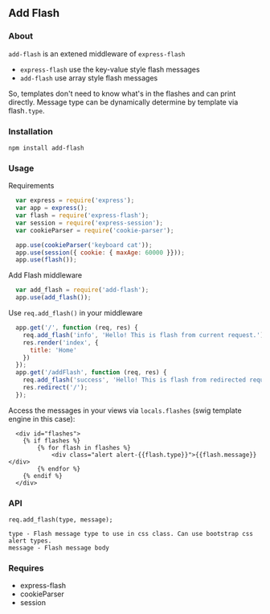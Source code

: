 ## Add Flash

### About
 `add-flash` is an extened middleware of `express-flash`

- `express-flash` use the key-value style flash messages 
- `add-flash` use array style flash messages

So, templates don't need to know what's in the flashes and can print directly.
Message type can be dynamically determine by template via flash`.type`.


### Installation

 `npm install add-flash`


### Usage

Requirements
 
``` javascript
  var express = require('express');
  var app = express();
  var flash = require('express-flash');
  var session = require('express-session'); 
  var cookieParser = require('cookie-parser');

  app.use(cookieParser('keyboard cat'));
  app.use(session({ cookie: { maxAge: 60000 }}));
  app.use(flash());

```

Add Flash middleware


``` javascript
  var add_flash = require('add-flash'); 
  app.use(add_flash());
```

Use `req.add_flash()` in your middleware

``` javascript
  app.get('/', function (req, res) {
    req.add_flash('info', 'Hello! This is flash from current request.');
    res.render('index', {
      title: 'Home'
    })
  });
  app.get('/addFlash', function (req, res) {
    req.add_flash('success', 'Hello! This is flash from redirected request.');
    res.redirect('/');
  });
```

Access the messages in your views via `locals.flashes` (swig template engine in this case):

``` 
  <div id="flashes">
    {% if flashes %}
        {% for flash in flashes %}
            <div class="alert alert-{{flash.type}}">{{flash.message}}</div>
        {% endfor %}
    {% endif %}
  </div>
```


### API
    req.add_flash(type, message);
    
    type - Flash message type to use in css class. Can use bootstrap css alert types.
    message - Flash message body

    
### Requires
  * express-flash
  * cookieParser
  * session
